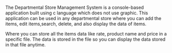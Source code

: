 The Departmental Store Management System is a console-based application built using c language which does not use graphic. This application can be used in any departmental store where you can add the items, edit items,search, delete, and also display the data of items.

Where you can store all the items data like rate, product name and price in a specific file. The data is stored in the file so you can display the data stored in that file anytime.
